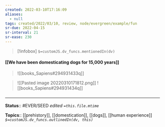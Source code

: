 ```yaml
---
created: 2022-03-10T17:16:09 
aliases:
  - null
tags: created/2022/03/10, review, node/evergreen/example/fun
sr-due: 2022-04-15
sr-interval: 21
sr-ease: 230
---
```

> [!infobox]
`$=customJS.dv_funcs.mentionedIn(dv)`

#### [[We have been domesticating dogs for 15,000 years]] 

> ![[books_Sapiens#294931433q]]

> ![[Pasted image 20220310171812.png]] 
> ![[books_Sapiens#294931434q]]
### <hr class="footnote"/>

**Status**:: #EVER/SEED 
*edited `=this.file.mtime`*

**Topics**:: [[prehistory]], [[domestication]], [[dogs]], [[human experience]]
*`$=customJS.dv_funcs.outlinedIn(dv, this)`*
